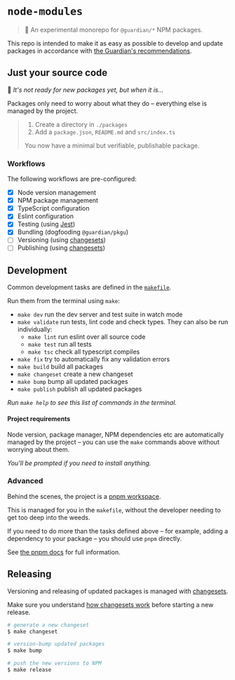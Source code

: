# `node-modules`

> 🧪 An experimental monorepo for `@guardian/*` NPM packages.

This repo is intended to make it as easy as possible to develop and update packages in accordance with [the Guardian's recommendations](https://github.com/guardian/recommendations/blob/main/npm-packages.md).

## Just your source code

🚧 _It's not ready for new packages yet, but when it is..._

Packages only need to worry about what they do – everything else is managed by the project.

> 1. Create a directory in `./packages`
> 2. Add a `package.json`, `README.md` and `src/index.ts`
>
> You now have a minimal but verifiable, publishable package.

### Workflows

The following workflows are pre-configured:

-   [x] Node version management
-   [x] NPM package management
-   [x] TypeScript configuration
-   [x] Eslint configuration
-   [x] Testing (using [Jest](https://jestjs.io/))
-   [x] Bundling (dogfooding `@guardian/pkgu`)
-   [ ] Versioning (using [changesets](https://github.com/atlassian/changesets))
-   [ ] Publishing (using [changesets](https://github.com/atlassian/changesets))

## Development

Common development tasks are defined in the [`makefile`](./Makefile).

Run them from the terminal using `make`:

-   `make dev` run the dev server and test suite in watch mode
-   `make validate` run tests, lint code and check types. They can also be run individually:
    -   `make lint` run eslint over all source code
    -   `make test` run all tests
    -   `make tsc` check all typescript compiles
-   `make fix` try to automatically fix any validation errors
-   `make build` build all packages
-   `make changeset` create a new changeset
-   `make bump` bump all updated packages
-   `make publish` publish all updated packages

_Run `make help` to see this list of commands in the terminal._

#### Project requirements

Node version, package manager, NPM dependencies etc are automatically managed by the project – you can use the `make` commands above without worrying about them.

_You'll be prompted if you need to install anything._

### Advanced

Behind the scenes, the project is a [pnpm workspace](https://pnpm.io/workspaces).

This is managed for you in the `makefile`, without the developer needing to get too deep into the weeds.

If you need to do more than the tasks defined above – for example, adding a dependency to your package – you should use `pnpm` directly.

See [the pnpm docs](https://pnpm.io) for full information.

## Releasing

Versioning and releasing of updated packages is managed with [changesets](https://github.com/atlassian/changesets).

Make sure you understand [how changesets work](https://github.com/atlassian/changesets/blob/main/docs/detailed-explanation.md) before starting a new release.

```bash
# generate a new changeset
$ make changeset

# version-bump updated packages
$ make bump

# push the new versions to NPM
$ make release
```
